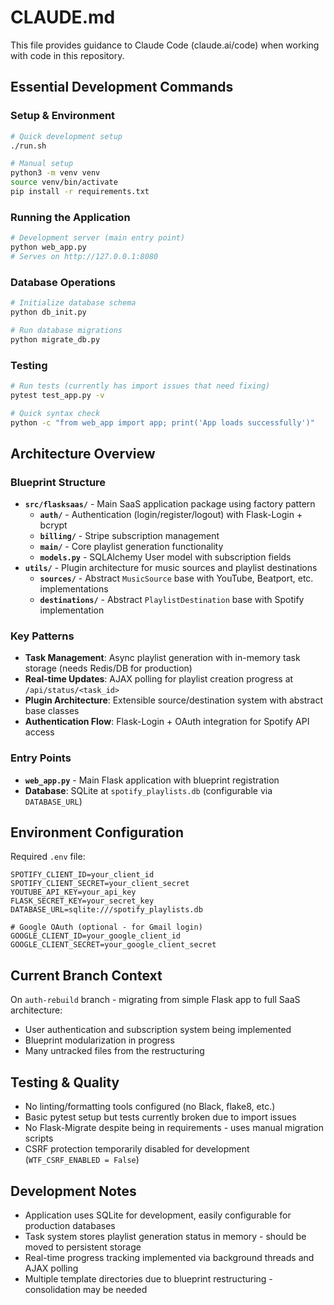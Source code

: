 # CLAUDE.md

This file provides guidance to Claude Code (claude.ai/code) when working with code in this repository.

## Essential Development Commands

### Setup & Environment
```bash
# Quick development setup
./run.sh

# Manual setup
python3 -m venv venv
source venv/bin/activate
pip install -r requirements.txt
```

### Running the Application
```bash
# Development server (main entry point)
python web_app.py
# Serves on http://127.0.0.1:8080
```

### Database Operations
```bash
# Initialize database schema
python db_init.py

# Run database migrations
python migrate_db.py
```

### Testing
```bash
# Run tests (currently has import issues that need fixing)
pytest test_app.py -v

# Quick syntax check
python -c "from web_app import app; print('App loads successfully')"
```

## Architecture Overview

### Blueprint Structure
- **`src/flasksaas/`** - Main SaaS application package using factory pattern
  - **`auth/`** - Authentication (login/register/logout) with Flask-Login + bcrypt
  - **`billing/`** - Stripe subscription management
  - **`main/`** - Core playlist generation functionality 
  - **`models.py`** - SQLAlchemy User model with subscription fields
- **`utils/`** - Plugin architecture for music sources and playlist destinations
  - **`sources/`** - Abstract `MusicSource` base with YouTube, Beatport, etc. implementations
  - **`destinations/`** - Abstract `PlaylistDestination` base with Spotify implementation

### Key Patterns
- **Task Management**: Async playlist generation with in-memory task storage (needs Redis/DB for production)
- **Real-time Updates**: AJAX polling for playlist creation progress at `/api/status/<task_id>`
- **Plugin Architecture**: Extensible source/destination system with abstract base classes
- **Authentication Flow**: Flask-Login + OAuth integration for Spotify API access

### Entry Points
- **`web_app.py`** - Main Flask application with blueprint registration
- **Database**: SQLite at `spotify_playlists.db` (configurable via `DATABASE_URL`)

## Environment Configuration

Required `.env` file:
```
SPOTIFY_CLIENT_ID=your_client_id
SPOTIFY_CLIENT_SECRET=your_client_secret
YOUTUBE_API_KEY=your_api_key
FLASK_SECRET_KEY=your_secret_key
DATABASE_URL=sqlite:///spotify_playlists.db

# Google OAuth (optional - for Gmail login)
GOOGLE_CLIENT_ID=your_google_client_id
GOOGLE_CLIENT_SECRET=your_google_client_secret
```

## Current Branch Context

On `auth-rebuild` branch - migrating from simple Flask app to full SaaS architecture:
- User authentication and subscription system being implemented
- Blueprint modularization in progress
- Many untracked files from the restructuring

## Testing & Quality

- No linting/formatting tools configured (no Black, flake8, etc.)
- Basic pytest setup but tests currently broken due to import issues
- No Flask-Migrate despite being in requirements - uses manual migration scripts
- CSRF protection temporarily disabled for development (`WTF_CSRF_ENABLED = False`)

## Development Notes

- Application uses SQLite for development, easily configurable for production databases
- Task system stores playlist generation status in memory - should be moved to persistent storage
- Real-time progress tracking implemented via background threads and AJAX polling
- Multiple template directories due to blueprint restructuring - consolidation may be needed